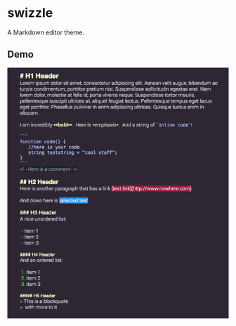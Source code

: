 swizzle
=======
A Markdown editor theme.

## Demo
<img src="https://github.com/chrissimpkins/swizzle/blob/master/img/swizzle_demo.png" />

